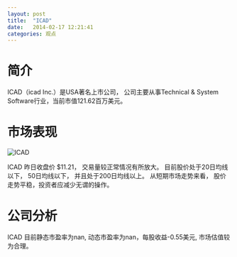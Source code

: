 ```yaml
---
layout: post
title:  "ICAD"
date:   2014-02-17 12:21:41
categories: 观点
---
```


# 简介
ICAD（icad Inc.）是USA著名上市公司，
公司主要从事Technical & System Software行业，当前市值121.62百万美元。

# 市场表现

![ICAD](http://finviz.com/chart.ashx?t=ICAD&ty=c&ta=1&p=d&s=l)

ICAD 昨日收盘价 $11.21，
交易量较正常情况有所放大。
目前股价处于20日均线以下，
50日均线以下，
并且处于200日均线以上。
从短期市场走势来看，
股价走势平稳，投资者应减少无谓的操作。

# 公司分析
ICAD 目前静态市盈率为nan, 动态市盈率为nan，每股收益-0.55美元,
市场估值较为合理。
